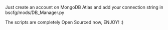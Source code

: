 Just create an account on MongoDB Atlas and add your connection string in bscfg/mods/DB_Manager.py

The scripts are completely Open Sourced now, ENJOY! :)
